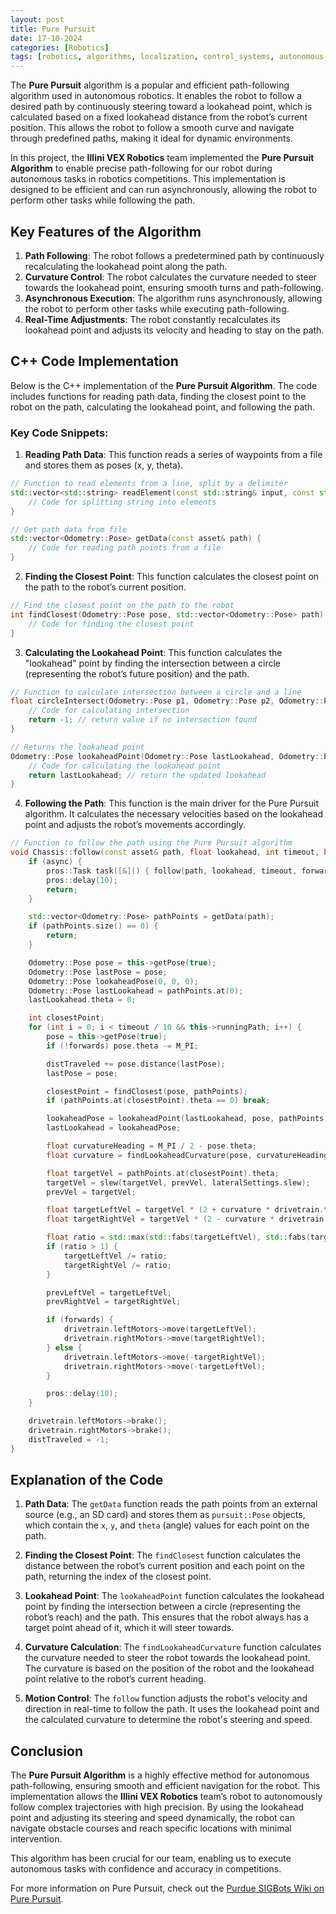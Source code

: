 ```yaml
---
layout: post
title: Pure Pursuit
date: 17-10-2024
categories: [Robotics]
tags: [robotics, algorithms, localization, control_systems, autonomous-navigation]
---
```

The **Pure Pursuit** algorithm is a popular and efficient path-following algorithm used in autonomous robotics. It enables the robot to follow a desired path by continuously steering toward a lookahead point, which is calculated based on a fixed lookahead distance from the robot’s current position. This allows the robot to follow a smooth curve and navigate through predefined paths, making it ideal for dynamic environments.

In this project, the **Illini VEX Robotics** team implemented the **Pure Pursuit Algorithm** to enable precise path-following for our robot during autonomous tasks in robotics competitions. This implementation is designed to be efficient and can run asynchronously, allowing the robot to perform other tasks while following the path.

## Key Features of the Algorithm

1. **Path Following**: The robot follows a predetermined path by continuously recalculating the lookahead point along the path.
2. **Curvature Control**: The robot calculates the curvature needed to steer towards the lookahead point, ensuring smooth turns and path-following.
3. **Asynchronous Execution**: The algorithm runs asynchronously, allowing the robot to perform other tasks while executing path-following.
4. **Real-Time Adjustments**: The robot constantly recalculates its lookahead point and adjusts its velocity and heading to stay on the path.

## C++ Code Implementation

Below is the C++ implementation of the **Pure Pursuit Algorithm**. The code includes functions for reading path data, finding the closest point to the robot on the path, calculating the lookahead point, and following the path.

### Key Code Snippets:

1. **Reading Path Data**: This function reads a series of waypoints from a file and stores them as poses (x, y, theta).

```cpp
// Function to read elements from a line, split by a delimiter
std::vector<std::string> readElement(const std::string& input, const std::string& delimiter) {
    // Code for splitting string into elements
}

// Get path data from file
std::vector<Odometry::Pose> getData(const asset& path) {
    // Code for reading path points from a file
}
```

2. **Finding the Closest Point**: This function calculates the closest point on the path to the robot’s current position.

```cpp
// Find the closest point on the path to the robot
int findClosest(Odometry::Pose pose, std::vector<Odometry::Pose> path) {
    // Code for finding the closest point
}
```

3. **Calculating the Lookahead Point**: This function calculates the "lookahead" point by finding the intersection between a circle (representing the robot’s future position) and the path.

```cpp
// Function to calculate intersection between a circle and a line
float circleIntersect(Odometry::Pose p1, Odometry::Pose p2, Odometry::Pose pose, float lookaheadDist) {
    // Code for calculating intersection
    return -1; // return value if no intersection found
}

// Returns the lookahead point
Odometry::Pose lookaheadPoint(Odometry::Pose lastLookahead, Odometry::Pose pose, std::vector<Odometry::Pose> path, int closest, float lookaheadDist) {
    // Code for calculating the lookahead point
    return lastLookahead; // return the updated lookahead
}
```

4. **Following the Path**: This function is the main driver for the Pure Pursuit algorithm. It calculates the necessary velocities based on the lookahead point and adjusts the robot’s movements accordingly.

```cpp
// Function to follow the path using the Pure Pursuit algorithm
void Chassis::follow(const asset& path, float lookahead, int timeout, bool forwards, bool async) {
    if (async) {
        pros::Task task([&]() { follow(path, lookahead, timeout, forwards, false); });
        pros::delay(10); 
        return;
    }

    std::vector<Odometry::Pose> pathPoints = getData(path);
    if (pathPoints.size() == 0) {
        return;
    }

    Odometry::Pose pose = this->getPose(true);
    Odometry::Pose lastPose = pose;
    Odometry::Pose lookaheadPose(0, 0, 0);
    Odometry::Pose lastLookahead = pathPoints.at(0);
    lastLookahead.theta = 0;

    int closestPoint;
    for (int i = 0; i < timeout / 10 && this->runningPath; i++) {
        pose = this->getPose(true);
        if (!forwards) pose.theta -= M_PI;

        distTraveled += pose.distance(lastPose);
        lastPose = pose;

        closestPoint = findClosest(pose, pathPoints);
        if (pathPoints.at(closestPoint).theta == 0) break;

        lookaheadPose = lookaheadPoint(lastLookahead, pose, pathPoints, closestPoint, lookahead);
        lastLookahead = lookaheadPose;

        float curvatureHeading = M_PI / 2 - pose.theta;
        float curvature = findLookaheadCurvature(pose, curvatureHeading, lookaheadPose);

        float targetVel = pathPoints.at(closestPoint).theta;
        targetVel = slew(targetVel, prevVel, lateralSettings.slew);
        prevVel = targetVel;

        float targetLeftVel = targetVel * (2 + curvature * drivetrain.trackWidth) / 2;
        float targetRightVel = targetVel * (2 - curvature * drivetrain.trackWidth) / 2;

        float ratio = std::max(std::fabs(targetLeftVel), std::fabs(targetRightVel)) / 127;
        if (ratio > 1) {
            targetLeftVel /= ratio;
            targetRightVel /= ratio;
        }

        prevLeftVel = targetLeftVel;
        prevRightVel = targetRightVel;

        if (forwards) {
            drivetrain.leftMotors->move(targetLeftVel);
            drivetrain.rightMotors->move(targetRightVel);
        } else {
            drivetrain.leftMotors->move(-targetRightVel);
            drivetrain.rightMotors->move(-targetLeftVel);
        }

        pros::delay(10);
    }

    drivetrain.leftMotors->brake();
    drivetrain.rightMotors->brake();
    distTraveled = -1;
}
```

## Explanation of the Code

1. **Path Data**: The `getData` function reads the path points from an external source (e.g., an SD card) and stores them as `pursuit::Pose` objects, which contain the `x`, `y`, and `theta` (angle) values for each point on the path.

2. **Finding the Closest Point**: The `findClosest` function calculates the distance between the robot’s current position and each point on the path, returning the index of the closest point.

3. **Lookahead Point**: The `lookaheadPoint` function calculates the lookahead point by finding the intersection between a circle (representing the robot’s reach) and the path. This ensures that the robot always has a target point ahead of it, which it will steer towards.

4. **Curvature Calculation**: The `findLookaheadCurvature` function calculates the curvature needed to steer the robot towards the lookahead point. The curvature is based on the position of the robot and the lookahead point relative to the robot’s current heading.

5. **Motion Control**: The `follow` function adjusts the robot's velocity and direction in real-time to follow the path. It uses the lookahead point and the calculated curvature to determine the robot's steering and speed.

## Conclusion

The **Pure Pursuit Algorithm** is a highly effective method for autonomous path-following, ensuring smooth and efficient navigation for the robot. This implementation allows the **Illini VEX Robotics** team’s robot to autonomously follow complex trajectories with high precision. By using the lookahead point and adjusting its steering and speed dynamically, the robot can navigate obstacle courses and reach specific locations with minimal intervention.

This algorithm has been crucial for our team, enabling us to execute autonomous tasks with confidence and accuracy in competitions.

For more information on Pure Pursuit, check out the [Purdue SIGBots Wiki on Pure Pursuit](https://wiki.purduesigbots.com/software/control-algorithms/basic-pure-pursuit).
